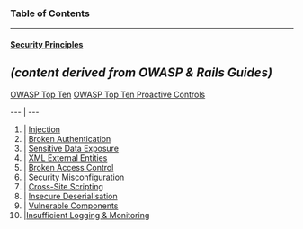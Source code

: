 ### Table of Contents
---
#### [Security Principles](https://github.com/ClareBee/skills_matrix/tree/master/security_principles)

*(content derived from OWASP & Rails Guides)*
---
[OWASP Top Ten](https://github.com/ClareBee/skills_matrix/blob/master/security_principles/OWASP_top_ten.md)
[OWASP Top Ten Proactive Controls](https://github.com/ClareBee/skills_matrix/blob/master/security_principles/OWASP_proactive_controls.md)

--- | ---
1. | [Injection](https://github.com/ClareBee/skills_matrix/blob/master/security_principles/A01_Injection.md)  
2. | [Broken Authentication](https://github.com/ClareBee/skills_matrix/blob/master/security_principles/A02_Broken_Authentication.md)
3. | [Sensitive Data Exposure](https://github.com/ClareBee/skills_matrix/blob/master/security_principles/A03_Sensitive_Data_Exposure.md)
4. | [XML External Entities](https://github.com/ClareBee/skills_matrix/blob/master/security_principles/A04_XML_External_Entities.md)
5. | [Broken Access Control](https://github.com/ClareBee/skills_matrix/blob/master/security_principles/A05_Broken_Access_Control.md)
6. | [Security Misconfiguration](https://github.com/ClareBee/skills_matrix/blob/master/security_principles/A06_Security_Misconfiguration.md)
7. | [Cross-Site Scripting](https://github.com/ClareBee/skills_matrix/blob/master/security_principles/A07_Cross_Site_Scripting.md)
8. | [Insecure Deserialisation](https://github.com/ClareBee/skills_matrix/blob/master/security_principles/A08_Insecure_Deserialisation.md)
9. | [Vulnerable Components](https://github.com/ClareBee/skills_matrix/blob/master/security_principles/A09_Vulnerable_Components.md)
10. |[Insufficient Logging & Monitoring](https://github.com/ClareBee/skills_matrix/blob/master/security_principles/A10_Insufficient_Logging_Monitoring.md)

